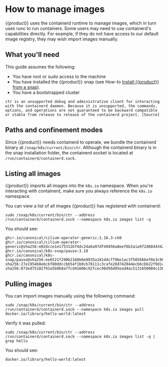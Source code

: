 # How to manage images

{{product}} uses the containerd runtime to manage images, which in turn uses
runc to run containers. Some users may need to use containerd's capabilities
directly. For example, if they do not have access to our default image
registry, they may wish import images manually.

## What you'll need

This guide assumes the following:

- You have root or sudo access to the machine
- You have installed the {{product}} snap
  (see How-to [Install {{product}} from a snap][snap-install-howto]).
- You have a bootstrapped cluster

```{important}
ctr is an unsupported debug and administrative client for interacting with the containerd daemon. Because it is unsupported, the commands, options, and operations are not guaranteed to be backward compatible or stable from release to release of the containerd project. [Source]
```

## Paths and confinement modes

Since {{product}} needs containerd to operate, we bundle the containerd binary
at `/snap/k8s/current/bin/ctr`. Although the containerd binary is in the snap
installation folder, the containerd socket is located at
`/run/containerd/containerd.sock`.

## Listing all images

{{product}} imports all images into the `k8s.io` namespace. When you're
interacting with containerd, make sure you always reference the `k8s.io`
namespace.

You can view a list of all images {{product}} has registered with containerd:

```
sudo /snap/k8s/current/bin/ctr --address /run/containerd/containerd.sock --namespace k8s.io images list -q
```

You should see:

```
ghcr.io/canonical/cilium-operator-generic:1.16.3-ck0
ghcr.io/canonical/cilium-operator-generic@sha256:e02dcce1e175312bf4dc2da6a97df49456a8eef6b2a1a9f2d68d4342dc0d3664
ghcr.io/canonical/k8s-snap/pause:3.10
ghcr.io/canonical/k8s-snap/pause@sha256:ee6521f290b2168b6e0935a181d4cff9be1ac3f505666ef0e3c98fae8199917a
sha256:27e1954b8e6cbf80ddccbb54f1b0cb78111c3cafe28d742044ecb6cbb22f9d1c
sha256:873ed75102791e5b0b8a7fcd41606c92fcec98d56d05ead4ac5131650004c136
```


## Pulling images

You can import images manually using the following command:

```
sudo /snap/k8s/current/bin/ctr --address /run/containerd/containerd.sock --namespace k8s.io images pull docker.io/library/hello-world:latest
```

Verify it was pulled:

```
sudo /snap/k8s/current/bin/ctr --address /run/containerd/containerd.sock --namespace k8s.io images list -q | grep hello
```

You should see:

```
docker.io/library/hello-world:latest
```

<!-- LINKS -->

[snap-install-howto]: ./install/snap
[Source]: https://manpages.debian.org/testing/containerd/ctr.8.en.html
